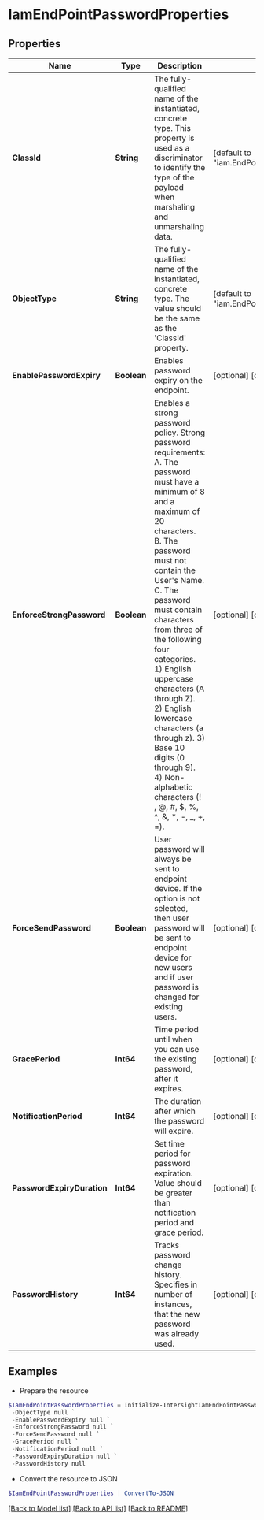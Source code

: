 # IamEndPointPasswordProperties
## Properties

Name | Type | Description | Notes
------------ | ------------- | ------------- | -------------
**ClassId** | **String** | The fully-qualified name of the instantiated, concrete type. This property is used as a discriminator to identify the type of the payload when marshaling and unmarshaling data. | [default to "iam.EndPointPasswordProperties"]
**ObjectType** | **String** | The fully-qualified name of the instantiated, concrete type. The value should be the same as the &#39;ClassId&#39; property. | [default to "iam.EndPointPasswordProperties"]
**EnablePasswordExpiry** | **Boolean** | Enables password expiry on the endpoint. | [optional] [default to $false]
**EnforceStrongPassword** | **Boolean** | Enables a strong password policy. Strong password requirements: A. The password must have a minimum of 8 and a maximum of 20 characters. B. The password must not contain the User&#39;s Name. C. The password must contain characters from three of the following four categories. 1) English uppercase characters (A through Z). 2) English lowercase characters (a through z). 3) Base 10 digits (0 through 9). 4) Non-alphabetic characters (! , @, #, $, %, ^, &amp;, *, -, _, +, &#x3D;). | [optional] [default to $true]
**ForceSendPassword** | **Boolean** | User password will always be sent to endpoint device. If the option is not selected, then user password will be sent to endpoint device for new users and if user password is changed for existing users. | [optional] [default to $false]
**GracePeriod** | **Int64** | Time period until when you can use the existing password, after it expires. | [optional] [default to 0]
**NotificationPeriod** | **Int64** | The duration after which the password will expire. | [optional] [default to 15]
**PasswordExpiryDuration** | **Int64** | Set time period for password expiration. Value should be greater than notification period and grace period. | [optional] [default to 90]
**PasswordHistory** | **Int64** | Tracks password change history. Specifies in number of instances, that the new password was already used. | [optional] [default to 5]

## Examples

- Prepare the resource
```powershell
$IamEndPointPasswordProperties = Initialize-IntersightIamEndPointPasswordProperties  -ClassId null `
 -ObjectType null `
 -EnablePasswordExpiry null `
 -EnforceStrongPassword null `
 -ForceSendPassword null `
 -GracePeriod null `
 -NotificationPeriod null `
 -PasswordExpiryDuration null `
 -PasswordHistory null
```

- Convert the resource to JSON
```powershell
$IamEndPointPasswordProperties | ConvertTo-JSON
```

[[Back to Model list]](../README.md#documentation-for-models) [[Back to API list]](../README.md#documentation-for-api-endpoints) [[Back to README]](../README.md)

